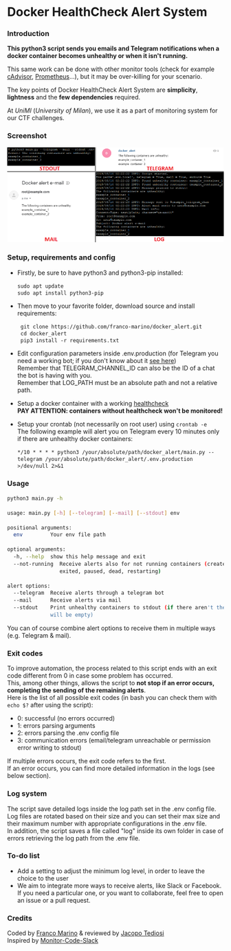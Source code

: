 
# Docker HealthCheck Alert System

### Introduction
**This python3 script sends you emails and Telegram notifications when a docker container becomes unhealthy or when it isn't running.**

This same work can be done with other monitor tools (check for example [cAdvisor](https://github.com/google/cadvisor), [Prometheus](https://hub.docker.com/r/prom/prometheus/)...), but it may be over-killing for your scenario.

The key points of Docker HealthCheck Alert System are **simplicity**, **lightness** and the **few dependencies** required.

At *UniMI* (*University of Milan*), we use it as a part of monitoring system for our CTF challenges.

### Screenshot
![Screenshot image](https://raw.githubusercontent.com/franco-marino/docker_alert/master/img/001.png)

### Setup, requirements and config

 - Firstly, be sure to have python3 and python3-pip installed:
   ```
   sudo apt update
   sudo apt install python3-pip
   ```

 - Then move to your favorite folder, download source and install requirements:
   ```
    git clone https://github.com/franco-marino/docker_alert.git
    cd docker_alert
    pip3 install -r requirements.txt
    ```

 - Edit configuration parameters inside .env.production (for Telegram you need a working bot; if you don't know about it [see here](https://core.telegram.org/bots))<br>
Remember that TELEGRAM_CHANNEL_ID can also be the ID of a chat the bot is having with you.<br>
Remember that LOG_PATH must be an absolute path and not a relative path.

 - Setup a docker container with a working [healthcheck](https://docs.docker.com/engine/reference/builder/#healthcheck)<br>
**PAY ATTENTION: containers without healthcheck won't be monitored!**

 - Setup your crontab (not necessarily on root user) using `crontab -e`<br>
 The following example will alert you on Telegram every 10 minutes only if there are unhealthy docker containers:
    ```
    */10 * * * * python3 /your/absolute/path/docker_alert/main.py --telegram /your/absolute/path/docker_alert/.env.production >/dev/null 2>&1
    ```

### Usage

```Bash
python3 main.py -h

usage: main.py [-h] [--telegram] [--mail] [--stdout] env

positional arguments:
  env         Your env file path

optional arguments:
  -h, --help  show this help message and exit
  --not-running  Receive alerts also for not running containers (created,
                 exited, paused, dead, restarting)

alert options:
  --telegram  Receive alerts through a telegram bot
  --mail      Receive alerts via mail
  --stdout    Print unhealthy containers to stdout (if there aren't the output
              will be empty)
```
You can of course combine alert options to receive them in multiple ways (e.g. Telegram & mail).

### Exit codes

To improve automation, the process related to this script ends with an exit code different from 0 in case some problem has occurred.<br>
This, among other things, allows the script to **not stop if an error occurs, completing the sending of the remaining alerts**.<br>
Here is the list of all possible exit codes (in bash you can check them with `echo $?` after using the script):<br>

 - 0: successful (no errors occurred)
 - 1: errors parsing arguments
 - 2: errors parsing the .env config file
 - 3: communication errors (email/telegram unreachable or permission error writing to stdout)

If multiple errors occurs, the exit code refers to the first.<br>
If an error occurs, you can find more detailed information in the logs (see below section).

### Log system

The script save detailed logs inside the log path set in the .env config file.<br>
Log files are rotated based on their size and you can set their max size and their maximum number with appropriate configurations in the .env file.<br>
In addition, the script saves a file called "log" inside its own folder in case of errors retrieving the log path from the .env file.

### To-do list
 - Add a setting to adjust the minimum log level, in order to leave the choice to the user
 - We aim to integrate more ways to receive alerts, like Slack or Facebook.<br>
 If you need a particular one, or you want to collaborate, feel free to open an issue or a pull request.

### Credits

Coded by [Franco Marino](https://github.com/franco-marino) & reviewed by [Jacopo Tediosi](https://github.com/jacopotediosi)<br>
Inspired by [Monitor-Code-Slack](https://github.com/dennyzhang/monitor-docker-slack)
